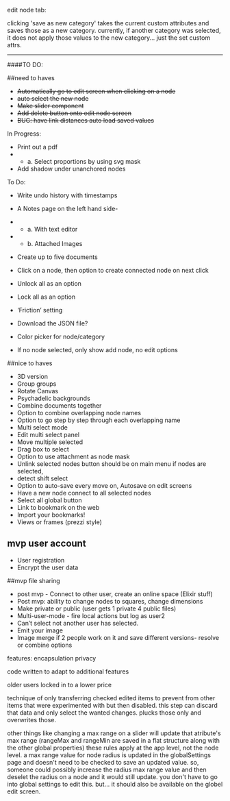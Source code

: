 edit node tab:

clicking 'save as new category' takes the current custom attributes and saves
those as a new category. 
currently, if another category was selected,
it does not apply those values to the new category... just the set custom attrs.

---

####TO DO:

##need to haves
+ ~~Automatically go to edit screen when clicking on a node~~
+ ~~auto select the new node~~
+ ~~Make slider component~~
+ ~~Add delete button onto edit node screen~~
+ ~~BUG: have link distances auto load saved values~~

In Progress:
+ Print out a pdf
+  - a. Select proportions by using svg mask
+ Add shadow under unanchored nodes

To Do:
+ Write undo history with timestamps
+ A Notes page on the left hand side- 
+  - a. With text editor
+  - b. Attached Images

+ Create up to five documents
+ Click on a node, then option to create connected node on next click

+ Unlock all as an option
+ Lock all as an option

+ ‘Friction’ setting
+ Download the JSON file?
+ Color picker for node/category

+ If no node selected, only show add node, no edit options


##nice to haves
+ 3D version
+ Group groups
+ Rotate Canvas
+ Psychadelic backgrounds
+ Combine documents together
+ Option to combine overlapping node names
+ Option to go step by step through each overlapping name
+ Multi select mode
+ Edit multi select panel
+ Move multiple selected
+ Drag box to select
+ Option to use attachment as node mask
+ Unlink selected nodes button should be on main menu if nodes are selected,
+ detect shift select
+ Option to auto-save every move on, Autosave on edit screens
+ Have a new node connect to all selected nodes
+ Select all global button
+ Link to bookmark on the web
+ Import your bookmarks!
+ Views or frames (prezzi style)

## mvp user account
+ User registration
+ Encrypt the user data

##mvp file sharing

+ post mvp - Connect to other user, create an online space (Elixir stuff)
+ Post mvp: ability to change nodes to squares, change dimensions
+ Make private or public (user gets 1 private 4 public files)
+ Multi-user-mode - fire local actions but log as user2
+ Can’t select not another user has selected.
+ Emit your image
+ Image merge  if 2 people work on it and save different versions- resolve or combine options

features:
encapsulation
privacy


code written to adapt to additional features

older users locked in to a lower price

technique of only transferring checked edited items
to prevent from other items that were
experimented with but then disabled. this step
can discard that data and only select the wanted
changes. plucks those only and overwrites those.

other things like changing a max range on a slider
will update that atribute's max range (rangeMax and rangeMin
are saved in a flat structure along with the other global
properties) these rules apply at the app level,
not the node level. a max range value for node radius
is updated in the globalSettings page and doesn't
need to be checked to save an updated value.
so, someone could possibly increase the radius max range value
and then deselet the radius on a node and it would still update.
you don't have to go into global settings to edit this.
but... it should also be available on the globel edit
screen.

